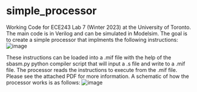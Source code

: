 # simple_processor

Working Code for ECE243 Lab 7 (Winter 2023) at the University of Toronto. The main code is in Verilog and can be simulated in Modelsim. The goal is to create a simple processor that implments the following instructions:
![image](https://user-images.githubusercontent.com/105998663/235353859-add1fe19-0747-40d1-8902-31cfa3bcf03d.png)

These instructions can be loaded into a .mif file with the help of the sbasm.py python compiler script that will input a .s file and write to a .mif file. The processor reads the instructions to execute from the .mif file. Please see the attached PDF for more information. A schematic of how the processor works is as follows:
![image](https://user-images.githubusercontent.com/105998663/235353936-22594ab8-9fee-4791-8335-faf640019865.png)
